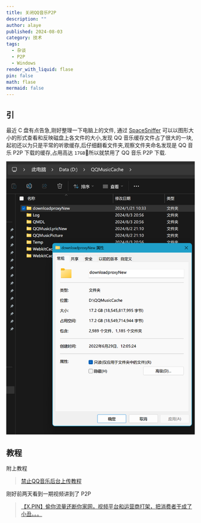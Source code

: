 ```yaml
---
title: 关闭QQ音乐P2P
description: ""
author: alaye
published: 2024-08-03
category: 技术
tags:
  - 杂谈
  - P2P
  - Windows
render_with_liquid: flase
pin: false
math: flase
mermaid: false
---
```


## 引

最近 C 盘有点告急,刚好整理一下电脑上的文件, 通过 [SpaceSniffer](https://github.com/redtrillix/SpaceSniffer/releases) 可以以图形大小的形式查看和反映磁盘上各文件的大小,发现 QQ 音乐缓存文件占了很大的一块,起初还以为只是平常的听歌缓存,后仔细翻看文件夹,观察文件夹命名发现是 QQ 音乐 P2P 下载的缓存,占用高达 `17GB`🥲所以就禁用了 QQ 音乐 P2P 下载.

![QQ音乐P2P文件夹存储占用](./assets/disable-qq-music-p2p/QQ音乐P2P文件夹存储占用.png)  

## 教程

附上教程

>[禁止QQ音乐后台上传教程](https://www.bilibili.com/read/cv27616306/)

刚好前两天看到一期视频讲到了 P2P

>[【X.PIN】偷你流量还断你家网，视频平台和运营商打架，把消费者干成了小丑。。。](https://www.bilibili.com/video/BV18x4y1476o)
